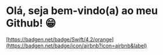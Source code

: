 # Olá, seja bem-vindo(a) ao meu Github! 😁

<div> 
 <a href="https://twitter.com/soufunck" target="_blank">[https://badgen.net/badge/Swift/4.2/orange](https://badgen.net/badge/icon/airbnb?icon=airbnb&label)</a> 

</div>
